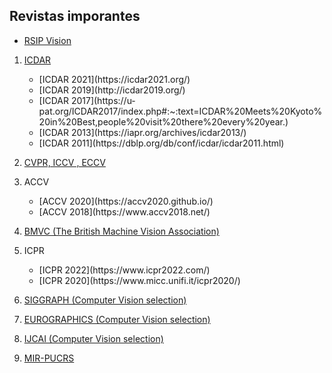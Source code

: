 ## Revistas imporantes 

- [RSIP Vision](https://www.rsipvision.com/computer-vision-news/)



1.  [ICDAR](https://www.icdar.org/)
    <ul>
    <li>[ICDAR 2021](https://icdar2021.org/)</li>
    <li>[ICDAR 2019](http://icdar2019.org/)</li>
    <li>[ICDAR 2017](https://u-pat.org/ICDAR2017/index.php#:~:text=ICDAR%20Meets%20Kyoto%20in%20Best,people%20visit%20there%20every%20year.)</li>
    <li>[ICDAR 2013](https://iapr.org/archives/icdar2013/)</li>
    <li>[ICDAR 2011](https://dblp.org/db/conf/icdar/icdar2011.html)</li>
    </ul>

2. [CVPR, ICCV , ECCV ](https://openaccess.thecvf.com/menu)

3. ACCV
    <ul>
    <li>[ACCV 2020](https://accv2020.github.io/)</li>
    <li>[ACCV 2018](https://www.accv2018.net/)</li>
    </ul>
4. [BMVC (The British Machine Vision Association)](https://britishmachinevisionassociation.github.io/bmvc)
5. ICPR
    <ul>
    <li>[ICPR 2022](https://www.icpr2022.com/)</li>
    <li>[ICPR 2020](https://www.micc.unifi.it/icpr2020/)</li>
    </ul>
6. [SIGGRAPH (Computer Vision selection) ](https://www.siggraph.org/)
7. [EUROGRAPHICS (Computer Vision selection)](https://www.eg.org/wp/)
8.  [IJCAI (Computer Vision selection)](https://www.ijcai.org/)
9.  [MIR-PUCRS](https://mir-pucrs.github.io/)